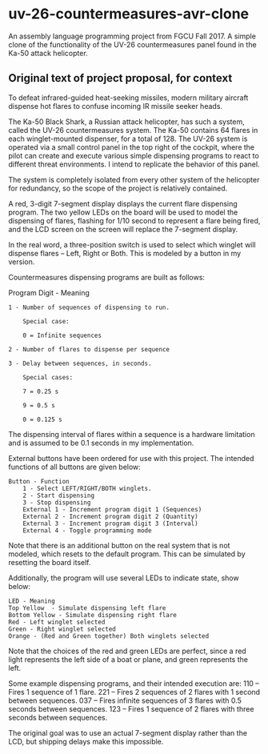 # uv-26-countermeasures-avr-clone
An assembly language programming project from FGCU Fall 2017. A simple clone of the functionality of the UV-26 countermeasures 
panel found in the Ka-50 attack helicopter.

## Original text of project proposal, for context

To defeat infrared-guided heat-seeking missiles, modern military aircraft dispense hot flares to confuse incoming IR missile seeker 
heads.

The Ka-50 Black Shark, a Russian attack helicopter, has such a system, called the UV-26 countermeasures system. The Ka-50 contains 64 
flares in each winglet-mounted dispenser, for a total of 128. The UV-26 system is operated via a small control panel in the top right of 
the cockpit, where the pilot can create and execute various simple dispensing programs to react to different threat environments. I 
intend to replicate the behavior of this panel.

The system is completely isolated from every other system of the helicopter for redundancy, so the scope of the project is relatively 
contained.

A red, 3-digit 7-segment display displays the current flare dispensing program. The two yellow LEDs on the board will be used to model 
the dispensing of flares, flashing for 1/10 second to represent a flare being fired, and the LCD screen on the screen will replace the 
7-segment display.

In the real word, a three-position switch is used to select which winglet will dispense flares – Left, Right or Both. This is modeled by 
a button in my version.

Countermeasures dispensing programs are built as follows:

Program Digit - Meaning

    1 - Number of sequences of dispensing to run.
    
        Special case:
    
        0 = Infinite sequences
    
    2 - Number of flares to dispense per sequence

    3 - Delay between sequences, in seconds.

        Special cases:
    
        7 = 0.25 s
    
        9 = 0.5 s
    
        0 = 0.125 s
    

The dispensing interval of flares within a sequence is a hardware limitation and is assumed to be 0.1 seconds in my implementation.

External buttons have been ordered for use with this project. The intended functions of all buttons are given below:

    Button - Function
        1 - Select LEFT/RIGHT/BOTH winglets.
        2 - Start dispensing
        3 - Stop dispensing
        External 1 - Increment program digit 1 (Sequences)
        External 2 - Increment program digit 2 (Quantity)
        External 3 - Increment program digit 3 (Interval)
        External 4 - Toggle programming mode

Note that there is an additional button on the real system that is not modeled, which resets to the default program. This can be 
simulated by resetting the board itself.

Additionally, the program will use several LEDs to indicate state, show below:

    LED	- Meaning
    Top Yellow	- Simulate dispensing left flare
    Bottom Yellow - Simulate dispensing right flare
    Red	- Left winglet selected
    Green - Right winglet selected
    Orange - (Red and Green together) Both winglets selected

Note that the choices of the red and green LEDs are perfect, since a red light represents the left side of a boat or plane, and green 
represents the left.

Some example dispensing programs, and their intended execution are:
110 – Fires 1 sequence of 1 flare.
221 – Fires 2 sequences of 2 flares with 1 second between sequences.
037 – Fires infinite sequences of 3 flares with 0.5 seconds between sequences.
123 – Fires 1 sequence of 2 flares with three seconds between sequences.

The original goal was to use an actual 7-segment display rather than the LCD, but shipping delays make this impossible.
